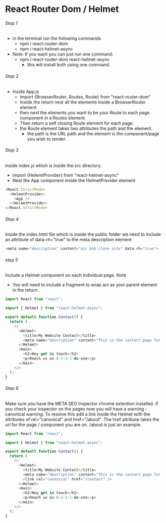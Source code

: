# React Router Dom / Helmet

###### Step 1

- in the terminal run the following commands
  - npm i react-router-dom
  - npm i react-helmet-async
- Note: If you want you can just run one command:
  - npm i react-router-dom react-helmet-async
    - this will install both using one command.

###### Step 2

- Inside App.js
  - import {BrowserRouter, Routes, Route} from "react-router-dom"
  - Inside the return nest all the elements inside a BrowserRouter element.
  - then nest the elements you want to be your Route to each page component in a Routes element.
  - Then return a self closing Route element for each page.
  - the Route element takes two attributes the path and the element.
    - the path is the URL path and the element is the component/page you wish to render.

###### Step 3

Inside index.js which is inside the src directory.

- import {HelemtProvider} from "react-helmet-async"
- Nest the App component inside the HelmetProvider element

```javascript
<React.StrictMode>
  <HelmetProvider>
    <App />
  </HelmetProvider>
</React.StrictMode>
```

###### Step 4

Inside the index.html file which is inside the public folder we need to include an attribute of data-rh="true" to the meta description element

```javascript
<meta name="description" content="air bnb clone site" data-rh="true">
```

###### step 5

Include a Helmet component on each individual page. Note

- You will need to include a fragment to wrap act as your parent element in the return.

```javascript
import React from "react";

import { Helmet } from "react-helmet-async";

export default function Contact() {
  return (
    <>
      <Helmet>
        <title>My Website Contact</title>
        <meta name="description" content="This is the contact page for my website yo yo yippe yo!" />
      </Helmet>
      <main>
        <h2>Hey get in touch</h2>
        <p>Reach us on 0-1-2-1-do-one</p>
      </main>
    </>
  );
}
```

###### Step 6

Make sure you have the META SEO Inspector chrome extention installed. If you check your inspector on the pages now you will have a warning - canonical warning. To resolve this add a link inside the Helmet with the attributes of rel="canonical" and href="/about". The href attribute takes the url for the page / component you are on. /about is just an example.

```javascript
import React from "react";

import { Helmet } from "react-helmet-async";

export default function Contact() {
  return (
    <>
      <Helmet>
        <title>My Website Contact</title>
        <meta name="description" content="This is the contact page for my website yo yo yippe yo!" />
        <link rel="canonical" href="/contact" />
      </Helmet>
      <main>
        <h2>Hey get in touch</h2>
        <p>Reach us on 0-1-2-1-do-one</p>
      </main>
    </>
  );
}
```
